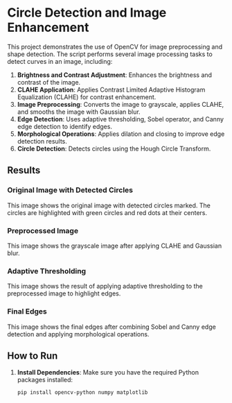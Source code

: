 # Circle Detection and Image Enhancement

This project demonstrates the use of OpenCV for image preprocessing and shape detection. The script performs several image processing tasks to detect curves in an image, including:   

1. **Brightness and Contrast Adjustment**: Enhances the brightness and contrast of the image.
2. **CLAHE Application**: Applies Contrast Limited Adaptive Histogram Equalization (CLAHE) for contrast enhancement.
3. **Image Preprocessing**: Converts the image to grayscale, applies CLAHE, and smooths the image with Gaussian blur.
4. **Edge Detection**: Uses adaptive thresholding, Sobel operator, and Canny edge detection to identify edges.
5. **Morphological Operations**: Applies dilation and closing to improve edge detection results.
6. **Circle Detection**: Detects circles using the Hough Circle Transform.

## Results

### Original Image with Detected Circles

This image shows the original image with detected circles marked. The circles are highlighted with green circles and red dots at their centers.



### Preprocessed Image

This image shows the grayscale image after applying CLAHE and Gaussian blur.



### Adaptive Thresholding

This image shows the result of applying adaptive thresholding to the preprocessed image to highlight edges.



### Final Edges

This image shows the final edges after combining Sobel and Canny edge detection and applying morphological operations.



## How to Run

1. **Install Dependencies**: Make sure you have the required Python packages installed:

   ```bash
   pip install opencv-python numpy matplotlib
 
 
